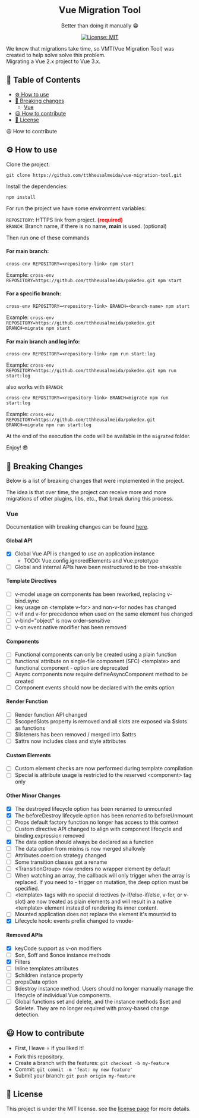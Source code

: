 <h1 align="center">
  <strong style="font-size: 24px">Vue Migration Tool</strong>
</h1>
<p align="center">
  Better than doing it manually 😁
</p>
<p align="center">
  <a href="https://github.com/tthheusalmeida/vue-migration-tool/blob/main/LICENSE">
    <img alt="License: MIT" src="https://img.shields.io/badge/License-MIT-blue.svg" target="_blank" />
  </a>
</p>

<p align="left">
  We know that migrations take time, so VMT(Vue Migration Tool) was created to help solve solve this problem.<br>
  Migrating a Vue 2.x project to Vue 3.x.
</p>

## 📂 Table of Contents

- [⚙️ How to use](#how-to-use)
- [🔨 Breaking changes](#breaking-changes)
  - [Vue](#breaking-changes-vue)
- [😃 How to contribute](#how-to-contribute)
- [📝 License](#license)

😃 How to contribute

<a id="how-to-use"></a>

## ⚙️ How to use

Clone the project: 
```
git clone https://github.com/tthheusalmeida/vue-migration-tool.git
```

Install the dependencies:
```
npm install
```

For run the project we have some environment variables:<br>

`REPOSITORY`: HTTPS link from project. <strong style="color: red">(required)</strong><br>
`BRANCH`: Branch name, if there is no name, <strong>main</strong> is used. <span>(optional)</span><br>

Then run one of these commands

#### For main branch:
```
cross-env REPOSITORY=<repository-link> npm start
```
Example: `cross-env REPOSITORY=https://github.com/tthheusalmeida/pokedex.git npm start`

#### For a specific branch:
```
cross-env REPOSITORY=<repository-link> BRANCH=<branch-name> npm start
```
Example: `cross-env REPOSITORY=https://github.com/tthheusalmeida/pokedex.git BRANCH=migrate npm start`

#### For main branch and log info:
```
cross-env REPOSITORY=<repository-link> npm run start:log
```
Example: `cross-env REPOSITORY=https://github.com/tthheusalmeida/pokedex.git npm run start:log`

also works with `BRANCH`:
```
cross-env REPOSITORY=<repository-link> BRANCH=migrate npm run start:log
```
Example: `cross-env REPOSITORY=https://github.com/tthheusalmeida/pokedex.git BRANCH=migrate npm run start:log`

At the end of the execution the code will be available in the `migrated` folder.

Enjoy! 😎

<a id="breaking-changes"></a>

## 🔨 Breaking Changes

Below is a list of breaking changes that were implemented in the project.

The idea is that over time, the project can receive more and more migrations of other plugins, libs, etc., that break during this process.

<a id="breaking-changes-vue"></a>

### Vue

Documentation with breaking changes can be found [here](https://v3-migration.vuejs.org/breaking-changes/).

#### Global API
- [X] Global Vue API is changed to use an application instance
  - TODO: Vue.config.ignoredElements and Vue.prototype
- [ ] Global and internal APIs have been restructured to be tree-shakable

#### Template Directives
- [ ] v-model usage on components has been reworked, replacing v-bind.sync
- [ ] key usage on &lt;template v-for&gt; and non-v-for nodes has changed
- [ ] v-if and v-for precedence when used on the same element has changed
- [ ] v-bind="object" is now order-sensitive
- [ ] v-on:event.native modifier has been removed

#### Components
- [ ] Functional components can only be created using a plain function
- [ ] functional attribute on single-file component (SFC) &lt;template&gt; and functional component - option are deprecated
- [ ] Async components now require defineAsyncComponent method to be created
- [ ] Component events should now be declared with the emits option

#### Render Function
- [ ] Render function API changed
- [ ] $scopedSlots property is removed and all slots are exposed via $slots as functions
- [ ] $listeners has been removed / merged into $attrs
- [ ] $attrs now includes class and style attributes

#### Custom Elements
- [ ] Custom element checks are now performed during template compilation
- [ ] Special is attribute usage is restricted to the reserved &lt;component&gt; tag only

#### Other Minor Changes
- [x] The destroyed lifecycle option has been renamed to unmounted
- [x] The beforeDestroy lifecycle option has been renamed to beforeUnmount
- [ ] Props default factory function no longer has access to this context
- [ ] Custom directive API changed to align with component lifecycle and binding.expression removed
- [x] The data option should always be declared as a function
- [ ] The data option from mixins is now merged shallowly
- [ ] Attributes coercion strategy changed
- [ ] Some transition classes got a rename
- [ ] &lt;TransitionGroup&gt; now renders no wrapper element by default
- [ ] When watching an array, the callback will only trigger when the array is replaced. If you need to - trigger on mutation, the deep option must be specified.
- [ ] &lt;template&gt; tags with no special directives (v-if/else-if/else, v-for, or v-slot) are now treated as plain elements and will result in a native &lt;template&gt; element instead of rendering its inner content.
- [ ] Mounted application does not replace the element it's mounted to
- [x] Lifecycle hook: events prefix changed to vnode-

#### Removed APIs
- [x] keyCode support as v-on modifiers
- [ ] $on, $off and $once instance methods
- [x] Filters
- [ ] Inline templates attributes
- [ ] $children instance property
- [ ] propsData option
- [ ] $destroy instance method. Users should no longer manually manage the lifecycle of individual Vue components.
- [ ] Global functions set and delete, and the instance methods $set and $delete. They are no longer required with proxy-based change detection.

<a id="how-to-contribute"></a>

## 😃 How to contribute
- First, I leave ⭐ if you liked it!
- Fork this repository.
- Create a branch with the features: `git checkout -b my-feature`
- Commit: `git commit -m 'feat: my new feature'`
- Submit your branch: `git push origin my-feature`

<a id="license"></a>

## 📝 License

This project is under the MIT license. see the [license page](https://opensource.org/licenses/MIT) for more details.